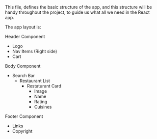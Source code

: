 This file, defines the basic structure of the app, and this structure will be handy throughout the project, to guide us what all we need in the React app.

The app layout is:

Header Component
* Logo
* Nav Items (Right side)
* Cart

Body Component
- Search Bar
    - Restaurant List
        - Restaturant Card
            - Image
            - Name
            - Rating
            - Cuisines

Footer Component
- Links
- Copyright